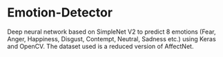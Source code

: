# Emotion-Detector
Deep neural network based on SimpleNet V2 to predict 8 emotions (Fear, Anger, Happiness, Disgust, Contempt, Neutral, Sadness etc.) using Keras and OpenCV. 
The dataset used is a reduced version of AffectNet.  
